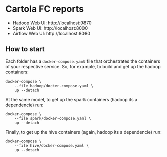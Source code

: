 # Cartola FC reports

- Hadoop Web UI: http://localhost:9870
- Spark Web UI: http://localhost:8000
- Airflow Web UI: http://localhost:8080

## How to start

Each folder has a `docker-compose.yaml` file that orchestrates the containers of your respective service. So, for example, to build and get up the hadoop containers:

```shell
docker-compose \
    --file hadoop/docker-compose.yaml \
    up --detach    
```

At the same model, to get up the spark containers (hadoop its a dependencie) run:

```shell
docker-compose \
    --file spark/docker-compose.yaml \
    up --detach    
```

Finally, to get up the hive containers (again, hadoop its a dependencie) run:

```shell
docker-compose \
    --file hive/docker-compose.yaml \
    up --detach    
```
